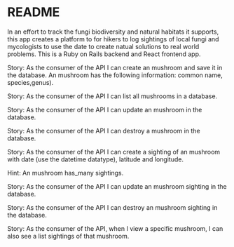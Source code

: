 # README

In an effort to track the fungi biodiversity and natural habitats it supports, this app creates a platform to for hikers to log sightings of local fungi and mycologists to use the date to create natual solutions to real world problems. This is a Ruby on Rails backend and React frontend app.

Story: As the consumer of the API I can create an mushroom and save it in the database. An mushroom has the following information: common name, species,genus).

Story: As the consumer of the API I can list all mushrooms in a database.

Story: As the consumer of the API I can update an mushroom in the database.

Story: As the consumer of the API I can destroy a mushroom in the database.

Story: As the consumer of the API I can create a sighting of an mushroom with date (use the datetime datatype), latitude and longitude.

Hint: An mushroom has_many sightings.

Story: As the consumer of the API I can update an mushroom sighting in the database.

Story: As the consumer of the API I can destroy an mushroom sighting in the database.

Story: As the consumer of the API, when I view a specific mushroom, I can also see a list sightings of that mushroom.
